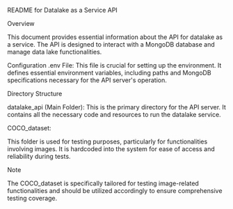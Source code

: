 README for Datalake as a Service API

Overview

This document provides essential information about the API for datalake as a service. The API is designed to interact with a MongoDB database and manage data lake functionalities.

Configuration
.env File: This file is crucial for setting up the environment. It defines essential environment variables, including paths and MongoDB specifications necessary for the API server's operation.


Directory Structure

datalake_api (Main Folder):
This is the primary directory for the API server. It contains all the necessary code and resources to run the datalake service.

COCO_dataset:

This folder is used for testing purposes, particularly for functionalities involving images. It is hardcoded into the system for ease of access and reliability during tests.


Note

The COCO_dataset is specifically tailored for testing image-related functionalities and should be utilized accordingly to ensure comprehensive testing coverage.